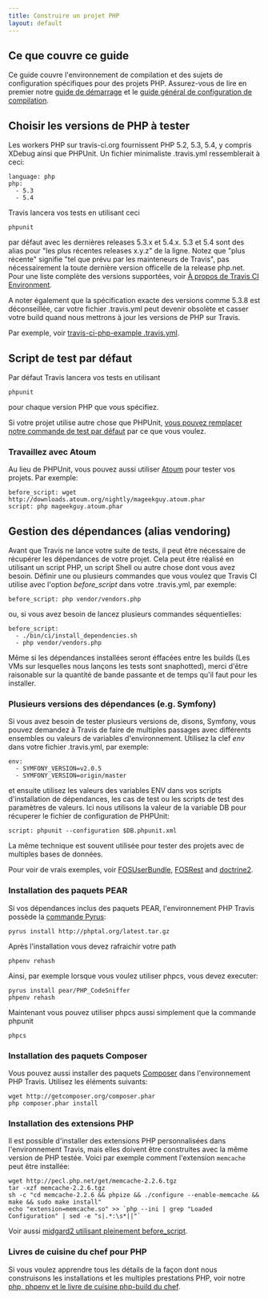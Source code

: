 ```yaml
---
title: Construire un projet PHP
layout: default
---
```


## Ce que couvre ce guide

Ce guide couvre l'environnement de compilation et des sujets de configuration
spécifiques pour des projets PHP. Assurez-vous de lire en premier notre [guide de
démarrage](/fr/docs/user/getting-started/) et le [guide général de configuration
de compilation](/fr/docs/user/build-configuration/).


## Choisir les versions de PHP à tester

Les workers PHP sur travis-ci.org fournissent PHP 5.2, 5.3, 5.4, y compris
XDebug ainsi que PHPUnit. Un fichier minimaliste .travis.yml ressemblerait à
ceci:

    language: php
    php:
      - 5.3
      - 5.4

Travis lancera vos tests en utilisant ceci 

    phpunit

par défaut avec les dernières releases 5.3.x et 5.4.x. 5.3 et 5.4 sont des alias
pour "les plus récentes releases x.y.z" de la ligne. Notez que "plus récente"
signifie "tel que prévu par les mainteneurs de Travis", pas nécessairement la
toute dernière version officelle de la release php.net. Pour une liste complète
des versions supportées, voir [À propos de Travis CI
Environment](/fr/docs/user/ci-environment/).

A noter également que la spécification exacte des versions comme 5.3.8 est
déconseillée, car votre fichier .travis.yml peut devenir obsolète et casser
votre build quand nous mettrons à jour les versions de PHP sur Travis.

Par exemple, voir [travis-ci-php-example
.travis.yml](https://github.com/travis-ci/travis-ci-php-example/blob/master/.travis.yml).


## Script de test par défaut

Par défaut Travis lancera vos tests en utilisant

    phpunit

pour chaque version PHP que vous spécifiez.

Si votre projet utilise autre chose que PHPUnit, [vous pouvez remplacer notre
commande de test par défaut](/fr/docs/user/build-configuration) par ce que vous
voulez.


### Travaillez avec Atoum

Au lieu de PHPUnit, vous pouvez aussi utiliser
[Atoum](https://github.com/mageekguy/atoum) pour tester vos projets. Par
exemple:

    before_script: wget http://downloads.atoum.org/nightly/mageekguy.atoum.phar
    script: php mageekguy.atoum.phar



## Gestion des dépendances (alias vendoring)

Avant que Travis ne lance votre suite de tests, il peut être nécessaire de
récupérer les dépendances de votre projet. Cela peut être réalisé en utilisant
un script PHP, un script Shell ou autre chose dont vous avez besoin. Définir
une ou plusieurs commandes que vous voulez que Travis CI utilise avec l'option
*before_script* dans votre .travis.yml, par exemple:

    before_script: php vendor/vendors.php

ou, si vous avez besoin de lancez plusieurs commandes séquentielles:

    before_script:
      - ./bin/ci/install_dependencies.sh
      - php vendor/vendors.php

Même si les dépendances installées seront éffacées entre les builds (Les VMs sur
lesquelles nous lançons les tests sont snaphotted), merci d'être raisonable sur
la quantité de bande passante et de temps qu'il faut pour les installer.


### Plusieurs versions des dépendances (e.g. Symfony)

Si vous avez besoin de tester plusieurs versions de, disons, Symfony, vous
pouvez demandez à Travis de faire de multiples passages avec différents
ensembles ou valeurs de variables d'environnement. Utilisez la clef *env* dans
votre fichier .travis.yml, par exemple:

    env:
      - SYMFONY_VERSION=v2.0.5
      - SYMFONY_VERSION=origin/master

et ensuite utilisez les valeurs des variables ENV dans vos scripts
d'installation de dépendances, les cas de test ou les scripts de test des
paramètres de valeurs. Ici nous utilisons la valeur de la variable DB pour
récuperer le fichier de configuration de PHPUnit:

    script: phpunit --configuration $DB.phpunit.xml

La même technique est souvent utilisée pour tester des projets avec de multiples
bases de données.

Pour voir de vrais exemples, voir [FOSUserBundle](https://github.com/FriendsOfSymfony/FOSUserBundle/blob/master/.travis.yml), [FOSRest](https://github.com/FriendsOfSymfony/FOSRest/blob/master/.travis.yml)
and [doctrine2](https://github.com/pborreli/doctrine2/blob/master/.travis.yml).



### Installation des paquets PEAR

Si vos dépendances inclus des paquets PEAR, l'environnement PHP Travis possède
la [commande Pyrus](http://pear2.php.net/):

    pyrus install http://phptal.org/latest.tar.gz

Après l'installation vous devez rafraichir votre path

    phpenv rehash

Ainsi, par exemple lorsque vous voulez utiliser phpcs, vous devez executer:

    pyrus install pear/PHP_CodeSniffer
    phpenv rehash

Maintenant vous pouvez utiliser phpcs aussi simplement que la commande phpunit

    phpcs


### Installation des paquets Composer

Vous pouvez aussi installer des paquets [Composer](http://packagist.org/) dans
l'environnement PHP Travis. Utilisez les éléments suivants:

    wget http://getcomposer.org/composer.phar 
    php composer.phar install


### Installation des extensions PHP

Il est possible d'installer des extensions PHP personnalisées dans
l'environnement Travis, mais elles doivent être construites avec la même version
de PHP testée. Voici par exemple comment l'extension `memcache` peut être
installée:

    wget http://pecl.php.net/get/memcache-2.2.6.tgz
    tar -xzf memcache-2.2.6.tgz
    sh -c "cd memcache-2.2.6 && phpize && ./configure --enable-memcache && make && sudo make install"
    echo "extension=memcache.so" >> `php --ini | grep "Loaded Configuration" | sed -e "s|.*:\s*||"`

Voir aussi [midgard2 utilisant pleinement before_script](https://github.com/bergie/midgardmvc_core/blob/master/tests/travis_midgard.sh).


### Livres de cuisine du chef pour PHP

Si vous voulez apprendre tous les détails de la façon dont nous construisons les
installations et les multiples prestations PHP, voir notre [php, phpenv et le
livre de cuisine php-build du chef](https://github.com/travis-ci/travis-cookbooks/tree/master/vagrant_base).
